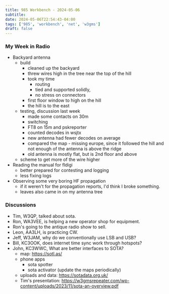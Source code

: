 ```yaml
---
title: 985 Workbench - 2024-05-06
subtitle:
date: 2024-05-06T22:54:43-04:00
tags: ['985', 'workbench', 'net', 'w3gms']
draft: false
---
```


### My Week in Radio

- Backyard antenna
  - build
    - cleaned up the backyard
    - threw wires high in the tree near the top of the hill
    - took my time
      - routing
      - tied and supported solidly,
      - no stress on connectors
    - first floor window to high on the hill
    - the hill is to the east
  - testing, discussion last week
    - made some contacts on 30m
    - switching
    - FT8 on 15m and pskreporter
    - counted decodes in wsjtx
    - new antenna had fewer decodes on average
    - compared the map - missing europe, since it followed the hill
      and not enough of the antenna is above the ridge
    - old antenna is mostly flat, but is 2nd floor and above
  - scheme to get more of the wire higher
- Reading the manual for fldigi
  - better prepared for contesting and logging
  - less fixing logs
- Observing some very boring HF propagation
  - if it weren't for the propagation reports, I'd think I broke something.
  - leaves also came in on my antenna tree

### Discussions
- Tim, W3QP, talked about sota.
- Ron, WA3VEE, is helping a new operator shop for equipment.
- Ron's going to the antique radio show to sell.
- Leon, AA3LH, is practicing CW.
- Jeff, W3JAM, why do we conventionally use LSB and USB?
- Bill, KC3OOK, does internet time sync work through hotspots?
- John, KC3WWC, What are better interfaces to SOTA?
  - map: https://sotl.as/
  - phone apps
    - sota spotter
    - sota activator (update the maps periodically)
  - uploads and data: https://sotadata.org.uk/
  - Tim's presentation:
     https://w3gmsrepeater.com/wp-content/uploads/2023/11/sota-an-overview.pdf

<!--more-->
